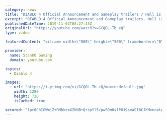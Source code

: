 ```yaml
---
category: news
title: "DIABLO 4 Official Announcement and Gameplay trailers / Hell is Coming"
excerpt: "DIABLO 4 Official Announcement and Gameplay trailers. Hell is Coming my friends. For more game videos and trailers hit that like button, comment,share and ..."
publishedDateTime: 2019-11-02T08:27:45Z
originalUrl: "https://youtube.com/watch?v=GCQOL-Tb_eQ"
type: video

featuredContent: "<iframe width=\"800\" height=\"500\" frameborder=\"0\" src=\"https://www.youtube.com/embed/GCQOL-Tb_eQ\" allow=\"accelerometer; autoplay; encrypted-media; gyroscope; picture-in-picture\" allowfullscreen></iframe>"

provider:
  name: StanKO Gaming
  domain: youtube.com

topics:
  - Diablo 4

images:
  - url: "https://i.ytimg.com/vi/GCQOL-Tb_eQ/maxresdefault.jpg"
    width: 1280
    height: 720
    isCached: true

secured: "1pr0ChIGWmjZ+RMkkexGZKNB+Q+spYl5/pwSOm6slPU19svaEl8CJKMxnnatg8hM/TxZQzvwZ8nqyGWfRco6qvT+qPtlXPbTNs5SAn/ME+Yst7xwUWea/EsJlJIDnSwzLdnXhhqFrhPgIhJ/x6p3V9+YNlxX6XMWMn66mb+nPpo4UVSMUZlPfnp/DPFkZf42g5k4WyYPp8RYyE3uS/6jxwMy22vCgp7BQDyQOIlPzeaBKzNoQTSMtlJzndmdOyd4cJjfzJ+iU+jBAO8/xBhdQguB8Oc9Oo06/2sCKl5IDhJv9sBHwukpS5AFLXJB451j3ThfuOaJf/3nw5OxkEdY9VWoXYyITC575KITVkNw+J/QJwYr5vj2y6YBpLGmXAw/8A5/9rQBU51WlTuPXoTydTiPa/7Rt8W1KB4V+pyAhGnLoi5Ov7hNt1pDdHA/0E2Q;p/g70s5AdcTW4SnRrXq1fg=="
---
```


